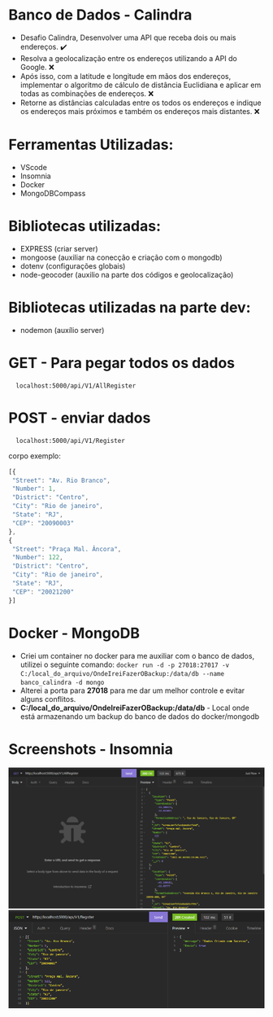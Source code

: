 # Banco de Dados - Calindra

- Desafio Calindra, Desenvolver uma API que receba dois ou mais endereços. ✔️
- Resolva a geolocalização entre os endereços utilizando a API do Google. ❌
- Após isso, com a latitude e longitude em mãos dos endereços, implementar o algoritmo de
cálculo de distância Euclidiana e aplicar em todas as combinações de endereços. ❌
- Retorne as distâncias calculadas entre os todos os endereços e indique os endereços
mais próximos e também os endereços mais distantes. ❌

# Ferramentas Utilizadas:

- VScode
- Insomnia
- Docker
- MongoDBCompass

# Bibliotecas utilizadas:

- EXPRESS (criar server)
- mongoose (auxiliar na conecção e criação com o mongodb)
- dotenv (configurações globais)
- node-geocoder (auxilio na parte dos códigos e geolocalização)

# Bibliotecas utilizadas na parte dev:

- nodemon (auxílio server)

# GET - Para pegar todos os dados
```http
  localhost:5000/api/V1/AllRegister
```

# POST - enviar dados
```http
  localhost:5000/api/V1/Register
```

corpo exemplo:
```js
[{
 "Street": "Av. Rio Branco",
 "Number": 1,
 "District": "Centro",
 "City": "Rio de janeiro",
 "State": "RJ", 
 "CEP": "20090003"
},
{
 "Street": "Praça Mal. Âncora",
 "Number": 122,
 "District": "Centro",
 "City": "Rio de janeiro",
 "State": "RJ", 
 "CEP": "20021200"
}]
```



# Docker - MongoDB
- Criei um container no docker para me auxiliar com o banco de dados, utilizei o seguinte comando: 
`docker run -d -p 27018:27017 -v C:/local_do_arquivo/OndeIreiFazerOBackup:/data/db --name banco_calindra -d mongo`
- Alterei a porta para **27018** para me dar um melhor controle e evitar alguns conflitos.
- **C:/local_do_arquivo/OndeIreiFazerOBackup:/data/db** - Local onde está armazenando um backup do banco de dados do docker/mongodb

# Screenshots - Insomnia
![App Screenshot](/ImageGit/GetAll-Banco-Calindra.PNG)
![App Screenshot](/ImageGit/Post-Banco-Calindra.PNG)